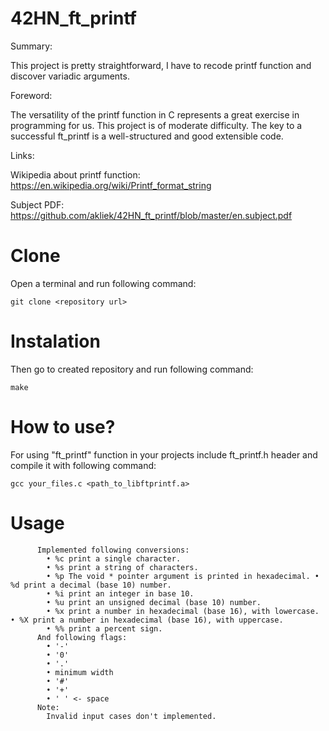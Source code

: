 # 42HN_ft_printf
Summary:

This project is pretty straightforward, I have to recode printf function and discover variadic arguments.

Foreword:

The versatility of the printf function in C represents a great exercise in programming for us.
This project is of moderate difficulty. The key to a successful ft_printf is a well-structured and good extensible code.

Links:

Wikipedia about printf function: https://en.wikipedia.org/wiki/Printf_format_string

Subject PDF: https://github.com/akliek/42HN_ft_printf/blob/master/en.subject.pdf

# Clone
Open a terminal and run following command:
```
git clone <repository url>
```
# Instalation
Then go to created repository and run following command:
```
make
```
# How to use?
For using "ft_printf" function in your projects include ft_printf.h header and compile it with following command:
```
gcc your_files.c <path_to_libftprintf.a>
```
# Usage
```
      Implemented following conversions:
        • %c print a single character.
        • %s print a string of characters.
        • %p The void * pointer argument is printed in hexadecimal. • %d print a decimal (base 10) number.
        • %i print an integer in base 10.
        • %u print an unsigned decimal (base 10) number.
        • %x print a number in hexadecimal (base 16), with lowercase. • %X print a number in hexadecimal (base 16), with uppercase.
        • %% print a percent sign.
      And following flags:
        • '-'
        • '0'
        • '.'
        • minimum width
        • '#'
        • '+'
        • ' ' <- space
      Note:
        Invalid input cases don't implemented.
```
